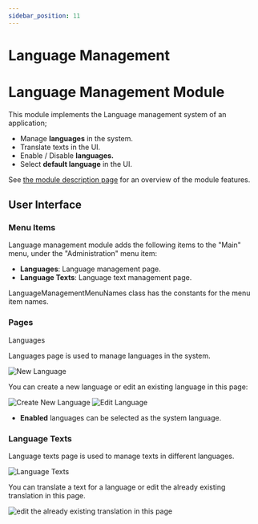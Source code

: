 ```yaml
---
sidebar_position: 11
---
```


# Language Management

Language Management Module
==========================

This module implements the Language management system of an application;

* Manage **languages** in the system.
* Translate texts in the UI.
* Enable / Disable **languages.**
* Select **default language** in the UI.

See [the module description page](https://commercial.abp.io/modules/Volo.LanguageManagement) for an overview of the module features.

User Interface
--------------

### Menu Items

Language management module adds the following items to the "Main" menu, under the "Administration" menu item:

* **Languages**: Language management page.
* **Language Texts**: Language text management page.

LanguageManagementMenuNames class has the constants for the menu item names.

### Pages

Languages

Languages page is used to manage languages in the system.

![New Language](https://raaghustorageaccount.blob.core.windows.net/raaghu-docs/language.png)

You can create a new language or edit an existing language in this page:

![Create New Language](https://raaghustorageaccount.blob.core.windows.net/raaghu-docs/language-new.png) ![Edit Language](https://raaghustorageaccount.blob.core.windows.net/raaghu-docs/language-edit.png)

* **Enabled** languages can be selected as the system language.

### Language Texts

Language texts page is used to manage texts in different languages.

![Language Texts](https://raaghustorageaccount.blob.core.windows.net/raaghu-docs/langauge-text.png)

You can translate a text for a language or edit the already existing translation in this page.

![edit the already existing translation in this page](https://raaghustorageaccount.blob.core.windows.net/raaghu-docs/language-text-edit.png)
